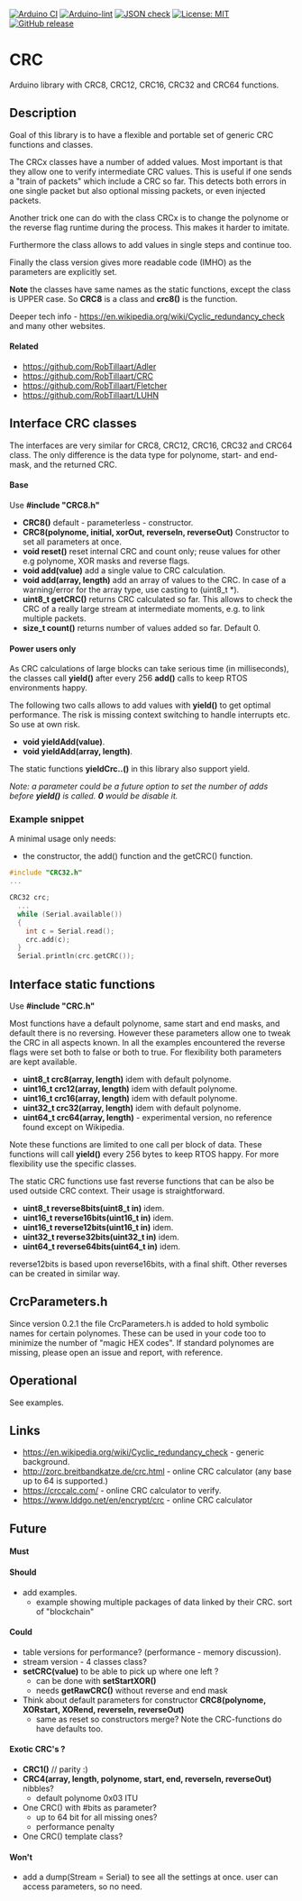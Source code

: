 
[![Arduino CI](https://github.com/RobTillaart/CRC/workflows/Arduino%20CI/badge.svg)](https://github.com/marketplace/actions/arduino_ci)
[![Arduino-lint](https://github.com/RobTillaart/CRC/actions/workflows/arduino-lint.yml/badge.svg)](https://github.com/RobTillaart/CRC/actions/workflows/arduino-lint.yml)
[![JSON check](https://github.com/RobTillaart/CRC/actions/workflows/jsoncheck.yml/badge.svg)](https://github.com/RobTillaart/CRC/actions/workflows/jsoncheck.yml)
[![License: MIT](https://img.shields.io/badge/license-MIT-green.svg)](https://github.com/RobTillaart/CRC/blob/master/LICENSE)
[![GitHub release](https://img.shields.io/github/release/RobTillaart/CRC.svg?maxAge=3600)](https://github.com/RobTillaart/CRC/releases)


# CRC

Arduino library with CRC8, CRC12, CRC16, CRC32 and CRC64 functions.


## Description

Goal of this library is to have a flexible and portable set of generic
CRC functions and classes.

The CRCx classes have a number of added values.
Most important is that they allow one to verify intermediate CRC values.
This is useful if one sends a "train of packets" which include a CRC so far.
This detects both errors in one single packet but also optional missing packets,
or even injected packets.

Another trick one can do with the class CRCx is to change the polynome or
the reverse flag runtime during the process. This makes it harder to imitate.

Furthermore the class allows to add values in single steps and continue too.

Finally the class version gives more readable code (IMHO) as the parameters
are explicitly set.


**Note** the classes have same names as the static functions, except the class
is UPPER case. So **CRC8** is a class and **crc8()** is the function.

Deeper tech info - https://en.wikipedia.org/wiki/Cyclic_redundancy_check
and many other websites.

#### Related

- https://github.com/RobTillaart/Adler
- https://github.com/RobTillaart/CRC
- https://github.com/RobTillaart/Fletcher
- https://github.com/RobTillaart/LUHN



## Interface CRC classes

The interfaces are very similar for CRC8, CRC12, CRC16, CRC32 and CRC64 class.
The only difference is the data type for polynome, start- and end-mask,
and the returned CRC.


#### Base

Use **\#include "CRC8.h"**

- **CRC8()** default - parameterless - constructor.
- **CRC8(polynome, initial, xorOut, reverseIn, reverseOut)** Constructor to set all parameters at once.
- **void reset()** reset internal CRC and count only;
reuse values for other e.g polynome, XOR masks and reverse flags.
- **void add(value)** add a single value to CRC calculation.
- **void add(array, length)** add an array of values to the CRC.
In case of a warning/error for the array type, use casting to (uint8_t \*).
- **uint8_t getCRC()** returns CRC calculated so far. This allows to check the CRC of
a really large stream at intermediate moments, e.g. to link multiple packets.
- **size_t count()** returns number of values added so far. Default 0.


#### Power users only

As CRC calculations of large blocks can take serious time (in milliseconds),
the classes call **yield()** after every 256 **add()** calls to keep RTOS
environments happy.

The following two calls allows to add values with
**yield()** to get optimal performance. The risk is missing context switching
to handle interrupts etc. So use at own risk.

- **void yieldAdd(value)**.
- **void yieldAdd(array, length)**.

The static functions **yieldCrc..()** in this library also support yield.

_Note: a parameter could be a future option to set the number of adds before
**yield()** is called. **0** would be disable it._


### Example snippet

A minimal usage only needs:
- the constructor, the add() function and the getCRC() function.

```cpp
#include "CRC32.h"
...

CRC32 crc;
  ...
  while (Serial.available())
  {
    int c = Serial.read();
    crc.add(c);
  }
  Serial.println(crc.getCRC());
```


## Interface static functions

Use **\#include "CRC.h"**

Most functions have a default polynome, same start and end masks, and default there is no reversing.
However these parameters allow one to tweak the CRC in all aspects known.
In all the examples encountered the reverse flags were set both to false or both to true.
For flexibility both parameters are kept available.

- **uint8_t crc8(array, length)** idem with default polynome.
- **uint16_t crc12(array, length)** idem with default polynome.
- **uint16_t crc16(array, length)** idem with default polynome.
- **uint32_t crc32(array, length)** idem with default polynome.
- **uint64_t crc64(array, length)** - experimental version, no reference found except on Wikipedia.

Note these functions are limited to one call per block of data.
These functions will call **yield()** every 256 bytes to keep RTOS happy.
For more flexibility use the specific classes.

The static CRC functions use fast reverse functions that can be also be
used outside CRC context. Their usage is straightforward.

- **uint8_t reverse8bits(uint8_t in)** idem.
- **uint16_t reverse16bits(uint16_t in)** idem.
- **uint16_t reverse12bits(uint16_t in)** idem.
- **uint32_t reverse32bits(uint32_t in)** idem.
- **uint64_t reverse64bits(uint64_t in)** idem.

reverse12bits is based upon reverse16bits, with a final shift.
Other reverses can be created in similar way.


## CrcParameters.h

Since version 0.2.1 the file CrcParameters.h is added to hold symbolic names for certain polynomes.
These can be used in your code too to minimize the number of "magic HEX codes".
If standard polynomes are missing, please open an issue and report, with reference.


## Operational

See examples.


## Links

- https://en.wikipedia.org/wiki/Cyclic_redundancy_check - generic background.
- http://zorc.breitbandkatze.de/crc.html - online CRC calculator (any base up to 64 is supported.)
- https://crccalc.com/ - online CRC calculator to verify.
- https://www.lddgo.net/en/encrypt/crc - online CRC calculator


## Future

#### Must


#### Should

- add examples.
  - example showing multiple packages of data linked by their CRC.
    sort of "blockchain"


#### Could

- table versions for performance?  (performance - memory discussion).
- stream version - 4 classes class?
- **setCRC(value)** to be able to pick up where one left ?
  - can be done with **setStartXOR()**
  - needs **getRawCRC()**  without reverse and end mask
- Think about default parameters for constructor **CRC8(polynome, XORstart, XORend, reverseIn, reverseOut)**
  - same as reset so constructors merge? Note the CRC-functions do have defaults too.


#### Exotic CRC's ?

- **CRC1()** // parity :)
- **CRC4(array, length, polynome, start, end, reverseIn, reverseOut)** nibbles?
  - default polynome 0x03  ITU
- One CRC() with #bits as parameter?
  - up to 64 bit for all missing ones?
  - performance penalty
- One CRC() template class?


#### Won't

- add a dump(Stream = Serial) to see all the settings at once.
  user can access parameters, so no need.


